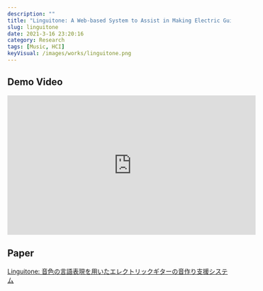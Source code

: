 ```yaml
---
description: ""
title: "Linguitone: A Web-based System to Assist in Making Electric Guitar Sounds Using Natural Language Expressions"
slug: linguitone
date: 2021-3-16 23:20:16
category: Research
tags: [Music, HCI]
keyVisual: /images/works/linguitone.png
---
```


## Demo Video

<iframe width="560" height="315" src="https://www.youtube.com/embed/rVBiaRbN19U" title="YouTube video player" frameborder="0" allow="accelerometer; autoplay; clipboard-write; encrypted-media; gyroscope; picture-in-picture" allowfullscreen></iframe>

## Paper

[Linguitone: 音色の言語表現を用いたエレクトリックギターの音作り支援システム](https://ipsj.ixsq.nii.ac.jp/ej/?action=pages_view_main&active_action=repository_view_main_item_detail&item_id=210226&item_no=1&page_id=13&block_id=8)
